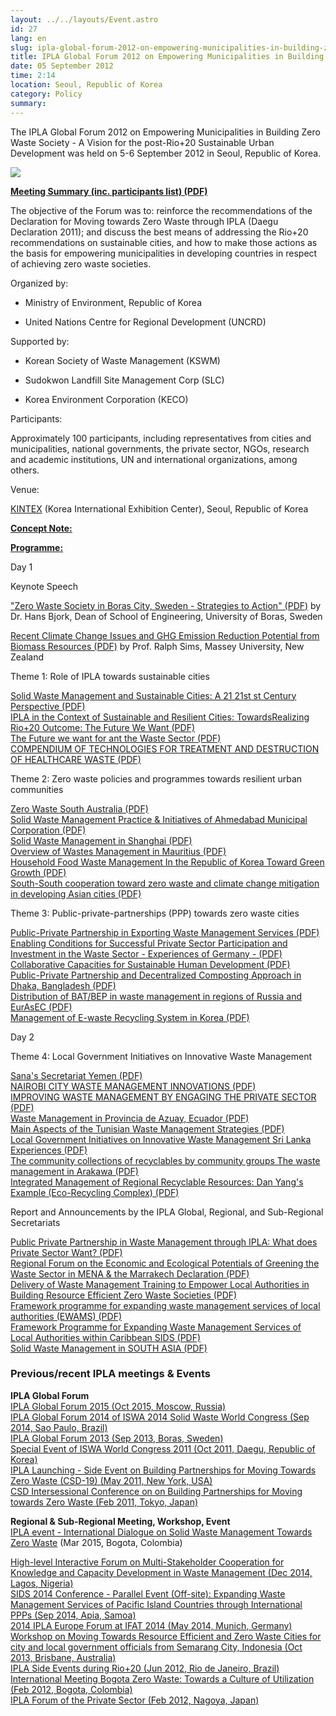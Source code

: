 ```yaml
---
layout: ../../layouts/Event.astro
id: 27
lang: en
slug: ipla-global-forum-2012-on-empowering-municipalities-in-building-zero-waste-society-a-vision-for-the-po-42f9
title: IPLA Global Forum 2012 on Empowering Municipalities in Building Zero Waste Society - A Vision for the post-Rio+20 Sustainable Urban Development
date: 05 September 2012
time: 2:14
location: Seoul, Republic of Korea
category: Policy
summary: 
---
```

The IPLA Global Forum 2012 on Empowering Municipalities in Building Zero Waste Society - A Vision for the post-Rio+20 Sustainable Urban Development was held on 5-6 September 2012 in Seoul, Republic of Korea.   
   
[![](content/images/image18_2.jpg)](http://re-tech.org/eng/conference/01.php)   
   
 [**Meeting Summary (inc. participants list) (PDF)**](content/documents/Meeting-Summary-IPLA-Global-Forum-2012-Seoul-Korea.pdf)    
   
The objective of the Forum was to: reinforce the recommendations of the Declaration for Moving towards Zero Waste through IPLA (Daegu Declaration 2011); and discuss the best means of addressing the Rio+20 recommendations on sustainable cities, and how to make those actions as the basis for empowering municipalities in developing countries in respect of achieving zero waste societies.  
   
Organized by:  
- Ministry of Environment, Republic of Korea  
- United Nations Centre for Regional Development (UNCRD)  
   
Supported by:   
- Korean Society of Waste Management (KSWM)  
- Sudokwon Landfill Site Management Corp (SLC)   
- Korea Environment Corporation (KECO)   
   
Participants:   
Approximately 100 participants, including representatives from cities and municipalities, national governments, the private sector, NGOs, research and academic institutions, UN and international organizations, among others.   
   
Venue:  
 [KINTEX](http://re-tech.org/eng/exhibition/04.php) (Korea International Exhibition Center), Seoul, Republic of Korea   
   
 [**Concept Note:**](content/documents/Concept-Note-IPLA-Global-Forum-Seoul-5-6Sep2012.pdf)    
   
 [**Programme:**](content/documents/Programme-IPLA-Global-Forum-Seoul-FINAL.pdf)    
   
Day 1   
Keynote Speech  
 ["Zero Waste Society in Boras City, Sweden - Strategies to Action" (PDF)](content/documents/Hans%20Bjork-Sweden.pdf)  by Dr. Hans Bjork, Dean of School of Engineering, University of Boras, Sweden   
   
 [Recent Climate Change Issues and GHG Emission Reduction Potential from Biomass Resources (PDF)](content/documents/Sims-New%20Zealand.pdf)  by Prof. Ralph Sims, Massey University, New Zealand  
   
Theme 1: Role of IPLA towards sustainable cities  
 [Solid Waste Management and Sustainable Cities: A 21 21st st Century Perspective (PDF)](content/documents/01_Diaz-IWWG.pdf)    
 [IPLA in the Context of Sustainable and Resilient Cities: TowardsRealizing Rio+20 Outcome: The Future We Want (PDF)](content/documents/02_Mohanty-UNCRD.pdf)   
 [The Future we want for ant the Waste Sector (PDF)](content/documents/03_Bras-Brazil.pdf)    
 [COMPENDIUM OF TECHNOLOGIES FOR TREATMENT AND DESTRUCTION OF HEALTHCARE WASTE (PDF)](content/documents/04_Chandak-UNEP%20IETC.pdf)   
   
Theme 2: Zero waste policies and programmes towards resilient urban communities  
 [Zero Waste South Australia (PDF)](content/documents/01_Levitzke-Australia.pdf)    
 [Solid Waste Management Practice & Initiatives of Ahmedabad Municipal Corporation (PDF)](content/documents/02_Patel-Ahmedabad-India.pdf)    
 [Solid Waste Management in Shanghai (PDF)](content/documents/03_Huang-Shanghai-China.pdf)    
 [Overview of Wastes Management in Mauritius (PDF)](content/documents/04_BEERACHEE-Mauritius.pdf)    
 [Household Food Waste Management In the Republic of Korea Toward Green Growth (PDF)](content/documents/05_Jeon-wan-NIER-Korea.pdf)   
 [South-South cooperation toward zero waste and climate change mitigation in developing Asian cities (PDF)](content/documents/06_Janya-IGES.pdf)    
   
Theme 3: Public-private-partnerships (PPP) towards zero waste cities  
 [Public-Private Partnership in Exporting Waste Management Services (PDF)](content/documents/01_Lee-Joo-KEKO-Korea.pdf)    
 [Enabling Conditions for Successful Private Sector Participation and Investment in the Waste Sector - Experiences of Germany - (PDF)](content/documents/02_Jaron-Germany.pdf)    
 [Collaborative Capacities for Sustainable Human Development (PDF)](content/documents/03_Dorresteijn-UNDP.pdf)    
 [Public-Private Partnership and Decentralized Composting Approach in Dhaka, Bangladesh (PDF)](content/documents/04_Sinha-Waste%20Concern-Bangladesh.pdf)    
 [Distribution of BAT/BEP in waste management in regions of Russia and EurAsEC (PDF)](content/documents/05_Mariev-Russia.pdf)    
 [Management of E-waste Recycling System in Korea (PDF)](content/documents/06_Song-Teak-KAEE-Korea.pdf)    
   
Day 2   
Theme 4: Local Government Initiatives on Innovative Waste Management  
 [Sana's Secretariat Yemen (PDF)](content/documents/01_Aleryani-Yemen.pdf)    
 [NAIROBI CITY WASTE MANAGEMENT INNOVATIONS (PDF)](content/documents/02_Kenyanyi-Nairobi-Kenya.pdf)    
 [IMPROVING WASTE MANAGEMENT BY ENGAGING THE PRIVATE SECTOR (PDF)](content/documents/03_Zaev-Macedonia.pdf)    
 [Waste Management in Provincia de Azuay, Ecuador (PDF)](content/documents/04_Carrasco-Ecuador.pdf)    
 [Main Aspects of the Tunisian Waste Management Strategies (PDF)](content/documents/05_Abdallah-Tunisia.pdf)    
 [Local Government Initiatives on Innovative Waste Management Sri Lanka Experiences (PDF)](content/documents/06_Samarakoon-Sri%20Lanka.pdf)    
 [The community collections of recyclables by community groups The waste management in Arakawa (PDF)](content/documents/54007_Oue-Japan.pdf)    
 [Integrated Management of Regional Recyclable Resources: Dan Yang's Example (Eco-Recycling Complex) (PDF)](content/documents/08_Ji-Whan%20Ahn-Korea.pdf)    
   
Report and Announcements by the IPLA Global, Regional, and Sub-Regional Secretariats   
 [Public Private Partnership in Waste Management through IPLA: What does Private Sector Want? (PDF)](content/documents/01_Visu-AIT.pdf)    
 [Regional Forum on the Economic and Ecological Potentials of Greening the Waste Sector in MENA & the Marrakech Declaration (PDF)](content/documents/02_Jadam-SWEEP-Net.pdf)    
 [Delivery of Waste Management Training to Empower Local Authorities in Building Resource Efficient Zero Waste Societies (PDF)](content/documents/03_Herat-Griffith.pdf)    
 [Framework programme for expanding waste management services of local authorities (EWAMS) (PDF)](content/documents/04_Lausevic-REC.pdf)    
 [Framework Programme for Expanding Waste Management Services of Local Authorities within Caribbean SIDS (PDF)](content/documents/05_GARDNER-USC.pdf)    
 [Solid Waste Management in SOUTH ASIA (PDF)](content/documents/06_Priyankari-SACEP.pdf)    
   
### Previous/recent IPLA meetings & Events

   
**IPLA Global Forum**   
[IPLA Global Forum 2015 (Oct 2015, Moscow, Russia)](./index.php?page=view&nr=908&type=13&menu=198)   
[IPLA Global Forum 2014 of ISWA 2014 Solid Waste World Congress (Sep 2014, Sao Paulo, Brazil)](./index.php?page=view&type=13&nr=853&menu=314)   
[IPLA Global Forum 2013 (Sep 2013, Boras, Sweden)](./index.php?page=view&type=13&nr=91&menu=314)   
[Special Event of ISWA World Congress 2011 (Oct 2011, Daegu, Republic of Korea)](./index.php?page=view&type=13&nr=34&menu=314)   
[IPLA Launching - Side Event on Building Partnerships for Moving Towards Zero Waste (CSD-19) (May 2011, New York, USA)](./index.php?page=view&type=13&nr=36&menu=314)   
[CSD Intersessional Conference on on Building Partnerships for Moving towards Zero Waste (Feb 2011, Tokyo, Japan)](./index.php?page=view&type=13&nr=37&menu=314)   
   
**Regional & Sub-Regional Meeting, Workshop, Event**   
[IPLA event - International Dialogue on Solid Waste Management Towards Zero Waste](./index.php?page=view&type=13&nr=909&menu=314) (Mar 2015, Bogota, Colombia)  
[High-level Interactive Forum on Multi-Stakeholder Cooperation for Knowledge and Capacity Development in Waste Management (Dec 2014, Lagos, Nigeria)](./index.php?page=view&type=13&nr=872&menu=314)   
[SIDS 2014 Conference - Parallel Event (Off-site): Expanding Waste Management Services of Pacific Island Countries through International PPPs (Sep 2014, Apia, Samoa)](./index.php?page=view&type=13&nr=848&menu=314)   
[2014 IPLA Europe Forum at IFAT 2014 (May 2014, Munich, Germany)](./index.php?page=view&type=13&nr=842&menu=314)   
[Workshop on Moving Towards Resource Efficient and Zero Waste Cities for city and local government officials from Semarang City, Indonesia (Oct 2013, Brisbane, Australia)](./index.php?page=view&type=13&nr=93&menu=314)   
[IPLA Side Events during Rio+20 (Jun 2012, Rio de Janeiro, Brazil)](./index.php?page=view&type=13&nr=29&menu=314)   
[International Meeting Bogota Zero Waste: Towards a Culture of Utilization (Feb 2012, Bogota, Colombia)](./index.php?page=view&type=13&nr=32&menu=314)   
[IPLA Forum of the Private Sector (Feb 2012, Nagoya, Japan)](http://www.uncrd.or.jp/index.php?page=view&type=13&nr=33&menu=314)   

